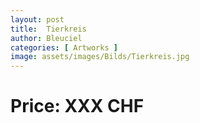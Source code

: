 ```yaml
---
layout: post
title:  Tierkreis
author: Bleuciel
categories: [ Artworks ]
image: assets/images/Bilds/Tierkreis.jpg
---
```

# Price: XXX CHF
